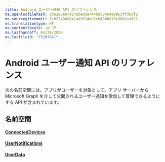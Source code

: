 ```yaml
---
title: Android ユーザー通知 API のリファレンス
ms.openlocfilehash: dbe280e07d878bed0a744b9c8464e9965ffd6cf2
ms.sourcegitcommit: 7e022438d0414d8f24ee2c048bb018c80b1ea921
ms.translationtype: HT
ms.contentlocale: ja-JP
ms.lasthandoff: 04/24/2020
ms.locfileid: "75207841"
---
```

# <a name="android-user-notifications-api-reference"></a>Android ユーザー通知 API のリファレンス

次の名前空間には、アプリがユーザーを対象として、アプリ サーバーから Microsoft Graph を介して公開されるユーザー通知を受信して管理できるようにする API が含まれています。 

## <a name="namespaces"></a>名前空間

#### <a name="connecteddevices"></a>[ConnectedDevices](https://docs.microsoft.com/java/api/com.microsoft.connecteddevices)
#### <a name="usernotifications"></a>[UserNotifications]( https://docs.microsoft.com/java/api/com.microsoft.connecteddevices.usernotifications)
#### <a name="userdata"></a>[UserData](https://docs.microsoft.com/java/api/com.microsoft.connecteddevices.userdata)
